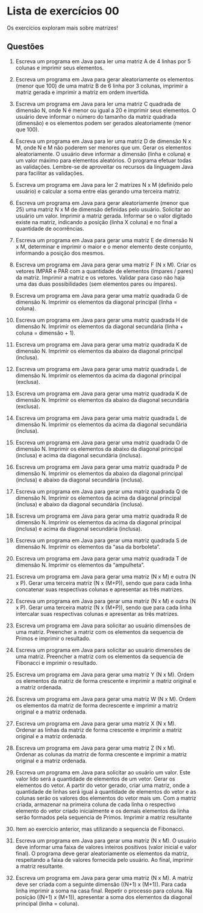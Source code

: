# Lista de exercícios 00
Os exercícios exploram mais sobre matrizes!

## Questões
1) Escreva um programa em Java para ler uma matriz A de 4 linhas por 5 colunas e imprimir seus elementos.

2) Escreva um programa em Java para gerar aleatoriamente os elementos (menor que 100) de uma matriz B de 6 linha por 3 colunas, imprimir a matriz gerada e imprimir a matriz em ordem invertida.

3) Escreva um programa em Java para
ler uma matriz C quadrada de dimensão N,
onde N é menor ou igual a 20 e imprimir seus elementos. O usuário deve informar o
número do tamanho da matriz quadrada (dimensão) e os elementos podem ser gerados
aleatoriamente (menor que 100).

4) Escreva um programa em Java para
ler uma matriz D de dimensão N x M,
onde N e M não poderem ser menores que um. Gerar os elementos
aleatoriamente. O usuário deve informar a dimensão (linha e coluna) e um
valor máximo para elementos aleatórios. O programa efetuar todas as
validações. Lembre-se de aproveitar os recursos da linguagem Java para
facilitar as validações.

5) Escreva um programa em Java para
ler 2 matrizes N x M (definido pelo usuário) e
calcular a soma entre elas gerando uma terceira matriz.

6) Escreva um programa em Java para gerar aleatoriamente (menor que 25)
uma matriz
N x M de dimensão definidas pelo usuário. Solicitar ao usuário
um valor. Imprimir a matriz gerada. Informar se o valor digitado existe na
matriz, indicando a posição (linha X coluna) e no final a quantidade de
ocorrências.

7) Escreva um programa em Java para
gerar uma matriz E de dimensão N x M, determinar e imprimir o maior e o menor elemento deste conjunto, informando a posição
dos mesmos.

8) Escreva um programa em Java para
gerar uma matriz F (N x M). Criar os
vetores IMPAR e PAR com a quantidade de elementos (ímpares / pares) da matriz. Imprimir a matriz e os vetores. Validar para caso não haja uma das
duas possibilidades (sem elementos pares ou ímpares).

9) Escreva um programa em
Java
para gerar uma matriz quadrada G de dimensão N.
Imprimir os elementos da diagonal principal (linha = coluna).

10) Escreva um programa em
Java
para gerar uma matriz quadrada H de dimensão N. Imprimir os elementos da diagonal secundária (linha + coluna =
dimensão + 1).

11) Escreva um programa em
Java
para gerar uma matriz quadrada K de dimensão N.
Imprimir os elementos da abaixo da diagonal principal (inclusa).

12) Escreva um programa em
Java
para gerar uma matriz quadrada L de dimensão N. Imprimir os elementos da acima da diagonal principal (exclusa).

13) Escreva um programa em
Java
para gerar uma matriz quadrada K de dimensão N.
Imprimir os elementos da abaixo da diagonal secundária (exclusa).

14) Escreva um programa em Java para gerar uma matriz quadrada L de dimensão N. Imprimir os elementos da acima da diagonal secundária (inclusa).

15) Escreva um programa em Java para gerar uma matriz quadrada O de dimensão N. Imprimir os elementos da abaixo da diagonal principal (inclusa) e acima da diagonal secundária (inclusa).

16) Escreva um programa em Java para gerar uma matriz quadrada P de dimensão N. Imprimir os elementos da abaixo da diagonal principal (inclusa) e abaixo da diagonal secundária (inclusa).

17) Escreva um programa em
Java
para gerar uma matriz quadrada Q de dimensão N.
Imprimir os elementos da acima da diagonal principal (inclusa) e abaixo da diagonal
secundária (inclusa).

18) Escreva um programa em
Java
para gerar uma matriz quadrada R de dimensão N. Imprimir os elementos da acima da diagonal principal (inclusa) e
acima da diagonal secundária (inclusa).

19) Escreva um programa em
Java
para gerar uma matriz quadrada S de dimensão N.
Imprimir os elementos da “asa da borboleta”.

20) Escreva um programa em
Java
para gerar uma matriz quadrada T de dimensão N. Imprimir os elementos da “ampulheta”.

21) Escreva um programa em
Java
para gerar uma matriz (N x M) e outra (N x P). Gerar uma terceira matriz (N x (M+P)), sendo que para cada linha concatenar suas respectivas colunas e apresentar as três matrizes.

22) Escreva um programa em
Java
para gerar uma matriz (N x M) e outra (N
x P). Gerar uma terceira matriz (N x (M+P)), sendo que para cada linha intercalar suas respectivas colunas e apresentar as três matrizes.
  
23) Escreva um programa em
Java
para solicitar ao usuário dimensões de uma matriz.
Preencher a matriz com os elementos da sequencia de Primos e imprimir o resultado.

24) Escreva um programa em
Java
para solicitar ao usuário dimensões de
uma matriz. Preencher a matriz com os elementos da sequencia de Fibonacci
e imprimir o resultado.

25) Escreva um programa em
Java
para gerar uma matriz Y (N x M). Ordem os elementos da matriz de forma crescente e imprimir a matriz original e a matriz ordenada.

26) Escreva um programa em
Java
para gerar uma matriz W (N x M). Ordem
os elementos da matriz de forma decrescente e imprimir a matriz original e a
matriz ordenada.

27) Escreva um programa em
Java
para gerar uma matriz X (N x M). Ordenar as linhas
da matriz de forma crescente e imprimir a matriz original e a matriz ordenada.

28) Escreva um programa em
Java
para gerar uma matriz Z (N x M). Ordenar
as colunas da matriz de forma crescente e imprimir a matriz original e a matriz ordenada.

29) Escreva um programa em
Java
para solicitar ao usuário um valor. Este valor lido
será a quantidade de elementos de um vetor. Gerar os elementos do vetor. A partir do
vetor gerado, criar uma matriz, onde a quantidade de linhas será igual à quantidade
de elementos do vetor e as colunas serão os valores dos elementos do vetor mais um.
Com a matriz criada, armazenar na primeira coluna de cada linha o respectivo elemento do vetor criado inicialmente e os demais elementos da linha serão formados
pela sequencia de Primos. Imprimir a matriz resultante

30) Item ao exercício anterior, mas utilizando a sequencia de Fibonacci.
31) Escreva um programa em
Java
para gerar uma matriz (N x M). O usuário deve informar uma faixa de valores inteiros positivos (valor inicial e valor final). O programa
deve gerar aleatoriamente os elementos da matriz, respeitando a faixa de valores fornecida pelo usuário. Ao final, imprimir a matriz resultante.
32) Escreva um programa em Java para
gerar uma matriz (N x M). A matriz
deve ser criada com a seguinte dimensão ((N+1) x (M+1)). Para cada linha
imprimir a soma na casa final. Repetir o processo para coluna. Na posição
((N+1) x (M+1)), apresentar a soma dos elementos da diagonal principal (linha = coluna).
